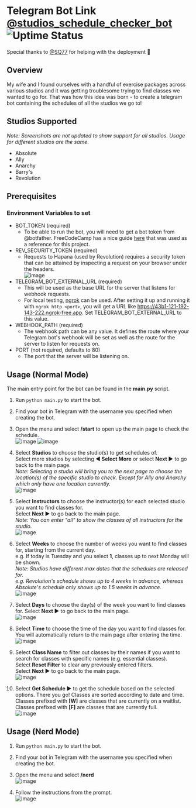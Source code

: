 # Telegram Bot Link [@studios_schedule_checker_bot](https://t.me/studios_schedule_checker_bot) ![Uptime Status](https://img.shields.io/uptimerobot/status/m798833895-8d770d3a02f7cd0eae64a49b)

Special thanks to [@SQ77](https://github.com/SQ77) for helping with the deployment 🥳

## Overview

My wife and I found ourselves with a handful of exercise packages across various studios and it was getting troublesome trying to find classes we wanted to go for. That was how this idea was born - to create a telegram bot containing the schedules of all the studios we go to!

## Studios Supported

_Note: Screenshots are not updated to show support for all studios. Usage for different studios are the same._

- Absolute
- Ally
- Anarchy
- Barry's
- Revolution

## Prerequisites

### Environment Variables to set

- BOT_TOKEN (required)
  - To be able to run the bot, you will need to get a bot token from @botfather. FreeCodeCamp has a nice guide [here](https://www.freecodecamp.org/news/how-to-create-a-telegram-bot-using-python/) that was used as a reference for this project.
- REV_SECURITY_TOKEN (required)
  - Requests to Hapana (used by Revolution) requires a security token that can be attained by inspecting a request on your browser under the headers.\
  ![image](https://github.com/user-attachments/assets/deba27e8-e3ec-4449-82f5-999d15c0a6d4)
- TELEGRAM_BOT_EXTERNAL_URL (required)
  - This will be used as the base URL for the server that listens for webhook requests.
  - For local testing, [ngrok](https://ngrok.com) can be used. After setting it up and running it with `ngrok http <port>`, you will get a URL like <https://43b1-121-192-143-222.ngrok-free.app>. Set TELEGRAM_BOT_EXTERNAL_URL to this value.
- WEBHOOK_PATH (required)
  - The webhook path can be any value. It defines the route where your Telegram bot's webhook will be set as well as the route for the server to listen for requests on.
- PORT (not required, defaults to 80)
  - The port that the server will be listening on.

## Usage (Normal Mode)

The main entry point for the bot can be found in the **main.py** script.

1. Run `python main.py` to start the bot.
2. Find your bot in Telegram with the username you specified when creating the bot.
3. Open the menu and select **/start** to open up the main page to check the schedule.\
![image](https://github.com/user-attachments/assets/78583297-6a54-4a08-a57f-b406d9d0a88c)
![image](https://github.com/user-attachments/assets/f894a412-9bcc-4c6a-a4b7-10edd45318b6)

4. Select **Studios** to choose the studio(s) to get schedules of.\
Select more studios by selecting **◀️ Select More** or select **Next ▶️** to go back to the main page.\
_Note: Selecting a studio will bring you to the next page to choose the location(s) of the specific studio to check. Except for Ally and Anarchy which only have one location currently._\
![image](https://github.com/user-attachments/assets/390ca2a9-ce44-4f8e-8ca2-14deca861a5c)

5. Select **Instructors** to choose the instructor(s) for each selected studio you want to find classes for.\
Select **Next ▶️** to go back to the main page.\
_Note: You can enter "all" to show the classes of all instructors for the studio._\
![image](https://github.com/user-attachments/assets/017d9011-8f22-46c2-85e1-fed34bed81c4)

6. Select **Weeks** to choose the number of weeks you want to find classes for, starting from the current day.\
e.g. If today is Tuesday and you select **1**, classes up to next Monday will be shown.\
_Note: Studios have different max dates that the schedules are released for._\
_e.g. Revolution's schedule shows up to 4 weeks in advance, whereas Absolute's schedule only shows up to 1.5 weeks in advance._\
![image](https://github.com/user-attachments/assets/cfeaf13b-2950-420f-b90b-d689606dd279)

7. Select **Days** to choose the day(s) of the week you want to find classes for. Select **Next ▶️** to go back to the main page.\
![image](https://github.com/user-attachments/assets/ac5327d5-c3ec-4be7-826f-95bd29f51a38)

8. Select **Time** to choose the time of the day you want to find classes for. You will automatically return to the main page after entering the time.\
![image](https://github.com/user-attachments/assets/f7ad8544-a1ee-4bc4-9df3-56a8a69d4bc8)

9. Select **Class Name** to filter out classes by their names if you want to search for classes with specific names (e.g. essential classes).\
Select **Reset Filter** to clear any previously entered filters.\
Select **Next ▶️** to go back to the main page.\
![image](https://github.com/user-attachments/assets/0a8f40d4-a4bb-49a1-ae9d-438a2fb438e8)

10. Select **Get Schedule ▶️** to get the schedule based on the selected options.
There you go! Classes are sorted according to date and time.\
Classes prefixed with **[W]** are classes that are currently on a waitlist.\
Classes prefixed with **[F]** are classes that are currently full.\
![image](https://github.com/user-attachments/assets/e46ea171-b0d1-4f0a-8a78-b8a13d31625b)

## Usage (Nerd Mode)

1. Run `python main.py` to start the bot.
2. Find your bot in Telegram with the username you specified when creating the bot.
3. Open the menu and select **/nerd**\
![image](https://github.com/user-attachments/assets/10b48e08-17a0-4965-9a34-c9b262613299)

4. Follow the instructions from the prompt.\
![image](https://github.com/user-attachments/assets/fbe7ddaf-23ea-419d-8cd7-13391e3623f7)

